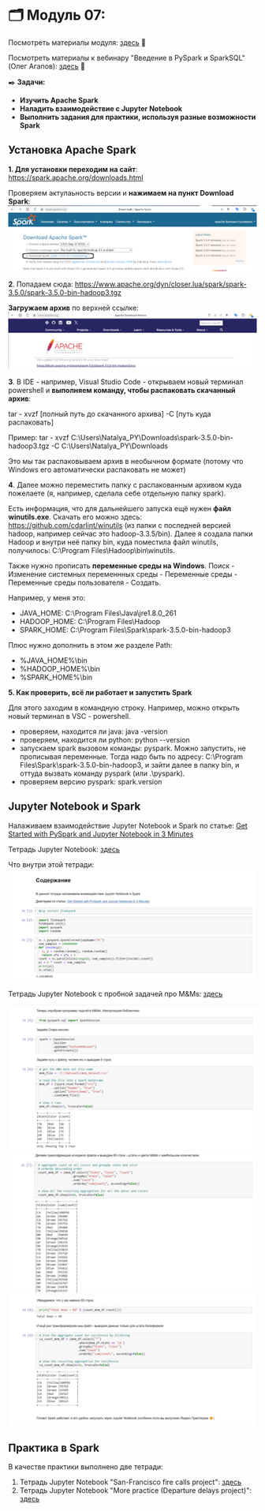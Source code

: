 # 🗂️ Модуль 07: 
Посмотреть материалы модуля: [здесь](https://github.com/Data-Learn/data-engineering/tree/master/DE-101%20Modules/Module07 "здесь") 📑


Посмотреть материалы к вебинару "Введение в PySpark и SparkSQL" (Олег Агапов): [здесь](https://github.com/oleg-agapov/getting-started-with-pyspark-ru "здесь") 📑

✒️ **Задачи:** 
- **Изучить Apache Spark**
- **Наладить взаимодействие с Jupyter Notebook**
- **Выполнить задания для практики, используя разные возможности Spark**

## Установка Apache Spark

**1. Для установки переходим на сайт**: https://spark.apache.org/downloads.html


Проверяем актулаьность версии и **нажимаем на пункт Download Spark**:
![cover](https://github.com/Malakhova-Natalya/Data_Learn/blob/main/DE-101/Module_07/download%20start.png)


**2**. Попадаем сюда: https://www.apache.org/dyn/closer.lua/spark/spark-3.5.0/spark-3.5.0-bin-hadoop3.tgz


**Загружаем архив** по верхней ссылке:
![cover](https://github.com/Malakhova-Natalya/Data_Learn/blob/main/DE-101/Module_07/download%20apache%20spark.png)


**3**. В IDE - например, Visual Studio Code - открываем новый терминал powershell и **выполняем команду, чтобы распаковать скачанный архив**:


   tar - xvzf [полный путь до скачанного архива] -C [путь куда распаковать]

   
   Пример:    tar - xvzf C:\Users\Natalya_PY\Downloads\spark-3.5.0-bin-hadoop3.tgz -C C:\Users\Natalya_PY\Downloads


Это мы так распаковываем архив в необычном формате (потому что Windows его автоматически распаковать не может)

**4**. Далее можно переместить папку с распакованным архивом куда пожелаете (я, например, сделала себе отдельную папку spark).

Есть информация, что для дальнейшего запуска ещё нужен **файл winutils.exe**. Скачать его можно здесь: https://github.com/cdarlint/winutils (из папки с последней версией hadoop, например сейчас это hadoop-3.3.5/bin). Далее я создала папки Hadoop и внутри неё папку bin, куда поместила файл winutils, получилось: C:\Program Files\Hadoop\bin\winutils.


Также нужно прописать **переменные среды на Windows**. Поиск - Изменение системных переменнных среды - Переменные среды - Переменные среды пользователя - Создать.


Например, у меня это:
- JAVA_HOME: C:\Program Files\Java\jre1.8.0_261
- HADOOP_HOME: C:\Program Files\Hadoop
- SPARK_HOME: C:\Program Files\Spark\spark-3.5.0-bin-hadoop3


Плюс нужно дополнить в этом же разделе Path:
- %JAVA_HOME%\bin
- %HADOOP_HOME%\bin
- %SPARK_HOME%\bin

**5. Как проверить, всё ли работает и запустить Spark**


Для этого заходим в командную строку. Например, можно открыть новый терминал в VSC - powershell.
- проверяем, находится ли java: java -version
- проверяем, находится ли python: python --version
- запускаем spark вызовом команды: pyspark.
Можно запустить, не прописывая переменные. Тогда надо быть по адресу: C:\Program Files\Spark\spark-3.5.0-bin-hadoop3, и зайти далее в папку bin, и оттуда вызвать команду pyspark (или .\pyspark).
- проверяем версию pyspark: spark.version


## Jupyter Notebook и Spark

Налаживаем взаимодействие Jupyter Notebook и Spark по статье: [Get Started with PySpark and Jupyter Notebook in 3 Minutes](https://medium.com/sicara/get-started-pyspark-jupyter-guide-tutorial-ae2fe84f594f#:~:text=There%20are%20two%20ways%20to%20get%20PySpark%20available,Jupyter%20Notebook%20and%20load%20PySpark%20using%20findSpark%20package)


Тетрадь Jupyter Notebook: [здесь](https://github.com/Malakhova-Natalya/Data_Learn/blob/main/DE-101/Module_07/Jupyter_Spark.ipynb "здесь")


Что внутри этой тетради:
![cover](https://github.com/Malakhova-Natalya/Data_Learn/blob/main/DE-101/Module_07/Jupyter_Spark.png)


Тетрадь Jupyter Notebook с пробной задачей про M&Ms: [здесь](https://github.com/Malakhova-Natalya/Data_Learn/blob/main/DE-101/Module_07/Spark_notebook.ipynb "здесь")

![cover](https://github.com/Malakhova-Natalya/Data_Learn/blob/main/DE-101/Module_07/mnms_1.png)
![cover](https://github.com/Malakhova-Natalya/Data_Learn/blob/main/DE-101/Module_07/mnms_2.png)
![cover](https://github.com/Malakhova-Natalya/Data_Learn/blob/main/DE-101/Module_07/mnms_3.png)

## Практика в Spark

В качестве практики выполнено две тетради:

1. Тетрадь Jupyter Notebook "San-Francisco fire calls project": [здесь](https://github.com/Malakhova-Natalya/Data_Learn/blob/main/DE-101/Module_07/Spark_fire_calls.ipynb "здесь")
2. Тетрадь Jupyter Notebook "More practice (Departure delays project)": [здесь](https://github.com/Malakhova-Natalya/Data_Learn/blob/main/DE-101/Module_07/Spark_practice.ipynb "здесь")

